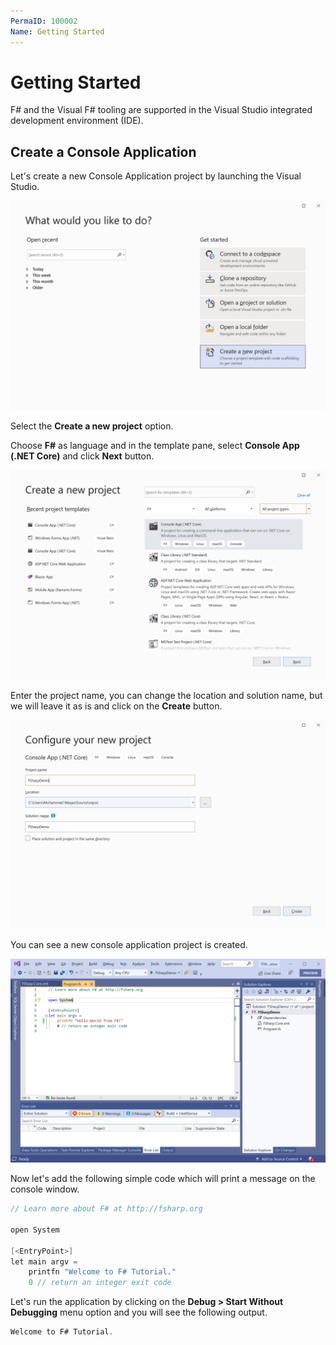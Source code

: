 ```yaml
---
PermaID: 100002
Name: Getting Started
---
```


# Getting Started

F# and the Visual F# tooling are supported in the Visual Studio integrated development environment (IDE).

## Create a Console Application

Let's create a new Console Application project by launching the Visual Studio.

<img src="images/getting-started-1.png">

Select the **Create a new project** option.

Choose **F#** as language and in the template pane, select **Console App (.NET Core)** and click **Next** button.

<img src="images/getting-started-2.png">

Enter the project name, you can change the location and solution name, but we will leave it as is and click on the **Create** button.  

<img src="images/getting-started-3.png">

You can see a new console application project is created. 

<img src="images/getting-started-4.png">

Now let's add the following simple code which will print a message on the console window.

```csharp
// Learn more about F# at http://fsharp.org

open System

[<EntryPoint>]
let main argv =
    printfn "Welcome to F# Tutorial."
    0 // return an integer exit code

```

Let's run the application by clicking on the **Debug > Start Without Debugging** menu option and you will see the following output.

```csharp
Welcome to F# Tutorial.
```